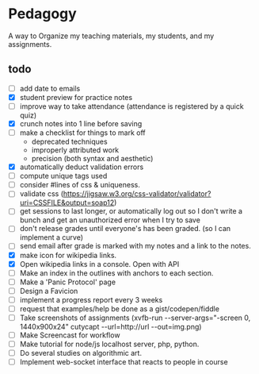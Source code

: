 # Pedagogy
A way to Organize my teaching materials, my students, and my assignments.

## todo
- [ ] add date to emails
- [x] student preview for practice notes
- [ ] improve way to take attendance (attendance is registered by a quick quiz)
- [x] crunch notes into 1 line before saving
- [ ] make a checklist for things to mark off
  - deprecated techniques
  - improperly attributed work
  - precision (both syntax and aesthetic)
- [x] automatically deduct validation errors
- [ ] compute unique tags used
- [ ] consider #lines of css & uniqueness.
- [ ] validate css (https://jigsaw.w3.org/css-validator/validator?uri=CSSFILE&output=soap12)
- [ ] get sessions to last longer, or automatically log out so I don't write a bunch and get an unauthorized error when I try to save
- [ ] don't release grades until everyone's has been graded. (so I can implement a curve)
- [ ] send email after grade is marked with my notes and a link to the notes.
- [x] make icon for wikipedia links.
- [x] Open wikipedia links in a console. Open with API
- [ ] Make an index in the outlines with anchors to each section.
- [ ] Make a 'Panic Protocol' page
- [ ] Design a Favicion
- [ ] implement a progress report every 3 weeks
- [ ] request that examples/help be done as a gist/codepen/fiddle
- [ ] Take screenshots of assignments (xvfb-run --server-args="-screen 0, 1440x900x24" cutycapt --url=http://url --out=img.png)
- [ ] Make Screencast for workflow
- [ ] Make tutorial for node/js localhost server, php, python.
- [ ] Do several studies on algorithmic art.
- [ ] Implement web-socket interface that reacts to people in course

